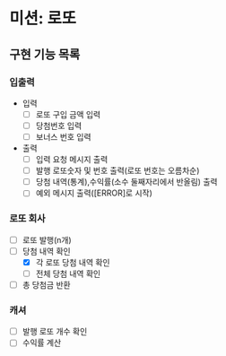 # 미션: 로또

## 구현 기능 목록

### 입출력
- 입력
    - [ ] 로또 구입 금액 입력
    - [ ] 당첨번호 입력
    - [ ] 보너스 번호 입력

- 출력
    - [ ] 입력 요청 메시지 출력
    - [ ] 발행 로또숫자 및 번호 출력(로또 번호는 오름차순)
    - [ ] 당첨 내역(통계),수익률(소수 둘째자리에서 반올림) 출력
    - [ ] 예외 메시지 출력([ERROR]로 시작)

### 로또 회사
- [ ] 로또 발행(n개)
- [ ] 당첨 내역 확인
  - [X] 각 로또 당첨 내역 확인
  - [ ] 전체 당첨 내역 확인
- [ ] 총 당첨금 반환

### 캐셔
- [ ] 발행 로또 개수 확인
- [ ] 수익률 계산
